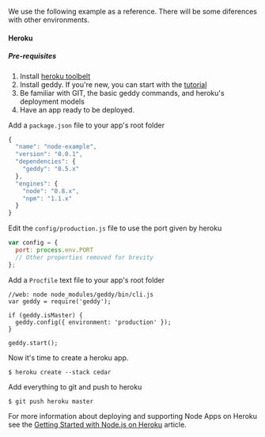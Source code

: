We use the following example as a reference. There will be some diferences with other environments. 

#### Heroku

##### Pre-requisites
1. Install [heroku toolbelt](https://devcenter.heroku.com/articles/quickstart#step-2-install-the-heroku-toolbelt)
2. Install geddy. If you're new, you can start with the [tutorial](http://geddyjs.org/tutorial)
3. Be familiar with GIT, the basic geddy commands, and heroku's deployment models
4. Have an app ready to be deployed. 

Add a `package.json` file to your app's root folder

```javascript
{
  "name": "node-example",
  "version": "0.0.1",
  "dependencies": {
    "geddy": "0.5.x"
  },
  "engines": {
    "node": "0.8.x",
    "npm": "1.1.x"
  }
}
```

Edit the `config/production.js` file to use the port given by heroku
```javascript
var config = {
  port: process.env.PORT
  // Other properties removed for brevity
};

```

Add a `Procfile` text file to your app's root folder

```
//web: node node_modules/geddy/bin/cli.js
var geddy = require('geddy');

if (geddy.isMaster) {
  geddy.config({ environment: 'production' }); 
}   

geddy.start();
```

Now it's time to create a heroku app. 

```
$ heroku create --stack cedar
```

Add everything to git and push to heroku 

```
$ git push heroku master
```

For more information about deploying and supporting Node Apps on Heroku see the [Getting Started with Node.js on Heroku](https://devcenter.heroku.com/articles/nodejs) article. 